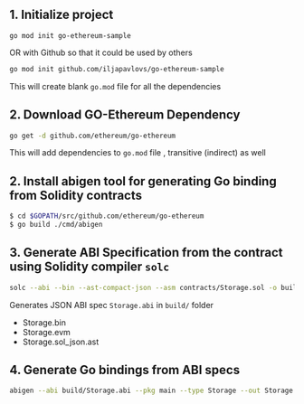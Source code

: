## 1. Initialize project
```
go mod init go-ethereum-sample
```
OR with Github so that it could be used by others

```bash
go mod init github.com/iljapavlovs/go-ethereum-sample
```
This will create blank `go.mod` file for all the dependencies 


## 2. Download GO-Ethereum Dependency  

```bash
go get -d github.com/ethereum/go-ethereum
```
This will add dependencies to ```go.mod``` file , transitive (indirect) as well 

[//]: # (https://geth.ethereum.org/docs/dapp/native-bindings)
## 2. Install abigen tool for generating Go binding from Solidity contracts
```bash
$ cd $GOPATH/src/github.com/ethereum/go-ethereum
$ go build ./cmd/abigen
```


## 3. Generate ABI Specification from the contract using Solidity compiler `solc`
```bash
solc --abi --bin --ast-compact-json --asm contracts/Storage.sol -o build
```
Generates JSON ABI spec `Storage.abi` in `build/` folder
* Storage.bin
* Storage.evm
* Storage.sol_json.ast
## 4. Generate Go bindings from ABI specs
```bash
abigen --abi build/Storage.abi --pkg main --type Storage --out Storage.go
```